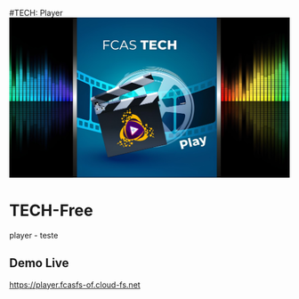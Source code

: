 #TECH: Player
![banner](player_banner.jpg)



# TECH-Free
player - teste



## Demo Live
https://player.fcasfs-of.cloud-fs.net

